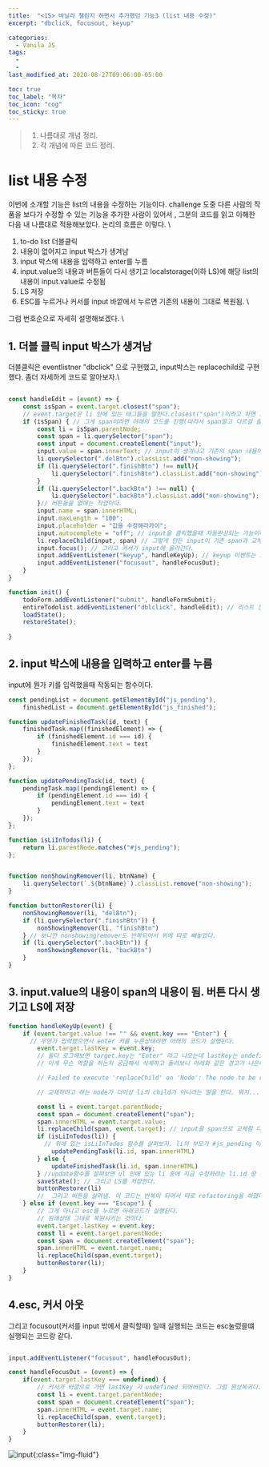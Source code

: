 ```yaml
---
title:  "<15> 바닐라 챌린지 하면서 추가했던 기능3 (list 내용 수정)"
excerpt: "dbclick, focusout, keyup"

categories:
  - Vanila JS
tags:
  - 
  - 
last_modified_at: 2020-08-27T09:06:00-05:00

toc: true
toc_label: "목차"
toc_icon: "cog"
toc_sticky: true
---
```


> 1. 나름대로 개념 정리.  
> 2. 각 개념에 따른 코드 정리.  


# list 내용 수정

이번에 소개할 기능은 list의 내용을 수정하는 기능이다. challenge 도중 다른 사람의 작품을 보다가 수정할 수 있는 기능을 추가한 사람이 있어서 , 그분의 코드를 읽고 이해한 다음 내 나름대로 적용해보았다. 논리의 흐름은 이렇다. \

1. to-do list 더블클릭
2. 내용이 없어지고 input 박스가 생겨남
3. input 박스에 내용을 입력하고 enter를 누름
4. input.value의 내용과 버튼들이 다시 생기고 localstorage(이하 LS)에 해당 list의 내용이 input.value로 수정됨
5. LS 저장
6. ESC를 누르거나 커서를 input 바깥에서 누르면 기존의 내용이 그대로 복원됨. \ 

그럼 번호순으로 자세히 설명해보겠다. \

## 1. 더블 클릭 input 박스가 생겨남

더블클릭은 eventlistner "dbclick" 으로 구현했고, input박스는 replacechild로 구현했다. 좀더 자세하게 코드로 알아보자.\


```javascript

const handleEdit = (event) => {
    const isSpan = event.target.closest("span"); 
    // event.target은 li 안에 있는 태그들을 말한다.closest("span")이라고 하면 그 태그들 중에 span 을 찾거나 가장 가까운걸 찾아서 return 하라는 뜻. 결국 span값만 선택하겠다는 거다. 
    if (isSpan) { // 그게 span이라면 아래의 코드를 진행(따라서 span말고 다르걸 클릭하게 되면 이 코드가 실행안되는 거임)
        const li = isSpan.parentNode;
        const span = li.querySelector("span");
        const input = document.createElement("input");
        input.value = span.innerText; // input이 생겨나고 기존의 span 내용이 input에 입력된다
        li.querySelector(".delBtn").classList.add("non-showing");
        if (li.querySelector(".finishBtn") !== null){
            li.querySelector(".finishBtn").classList.add("non-showing");
        }
        if (li.querySelector(".backBtn") !== null) {
            li.querySelector(".backBtn").classList.add("non-showing");
        }// 버튼들을 없애는 작업이다.
        input.name = span.innerHTML;
        input.maxLength = "100";
        input.placeholder = "값을 수정해라카이";
        input.autocomplete = "off"; // input을 클릭했을때 자동완성되는 기능이다.
        li.replaceChild(input, span) // 그렇게 만든 input이 기존 span과 교체된다
        input.focus(); // 그리고 커서가 input에 올라간다.
        input.addEventListener("keyup", handleKeyUp); // keyup 이벤트는 input에 어떤 키를 입력했을때를 가정해서 함수를 적용하는 것이다.  아래 설명으로 넘어가자.
        input.addEventListener("focusout", handleFocusOut);
    }
}

function init() {
    todoForm.addEventListener("submit", handleFormSubmit);
    entireTodolist.addEventListener("dblclick", handleEdit); // 리스트 전체를 범위로 잡고 더블클릭했을때 이벤트가 발생하게 함.
    loadState();
    restoreState();
    
}
```

## 2. input 박스에 내용을 입력하고 enter를 누름 

input에 뭔가 키를 입력했을때 작동되는 함수이다.

```javascript
const pendingList = document.getElementById("js_pending"),
    finishedList = document.getElementById("js_finished");

function updateFinishedTask(id, text) {
    finishedTask.map((finishedElement) => {
        if (finishedElement.id === id) {
            finishedElement.text = text
        }
    });
};

function updatePendingTask(id, text) {
    pendingTask.map((pendingElement) => {
        if (pendingElement.id === id) {
            pendingElement.text = text
        }
    });
};

function isLiInTodos(li) {
    return li.parentNode.matches("#js_pending");
};


function nonShowingRemover(li, btnName) {
    li.querySelector(`.${btnName}`).classList.remove("non-showing");
}

function buttonRestorer(li) {
    nonShowingRemover(li, "delBtn");
    if (li.querySelector(".finishBtn")) {
        nonShowingRemover(li, "finishBtn")
    } // 보니깐 nonshowingremover도 반복되어서 위에 따로 빼놓았다.
    if (li.querySelector(".backBtn")) {
        nonShowingRemover(li, "backBtn")
    }
}
```
## 3. input.value의 내용이 span의 내용이 됨. 버튼 다시 생기고 LS에 저장 

```javascript
function handleKeyUp(event) {
    if (event.target.value !== "" && event.key === "Enter") {
      // 무언가 입력했으면서 enter 키를 누른상태라면 아래의 코드가 실행된다.
        event.target.lastKey = event.key; 
        // 둘다 로그해보면 target.key는 "Enter" 라고 나오는데 lastKey는 undefined라고 나온다. 그럼 undefined라고 되어있는게 문제가 된다는 말인데, lastKey가 도데체 무엇을 의미하는것일까. 근데 또, event를 로그하고 target.lastKey 를 따라 가보면 "Enter" 라고 되어있다. 여기는 왜 Enter라고 되어있으며 로그했을땐 왜 undefined라고 되어있었던 것일까?
        // 이게 무슨 역할을 하는지 궁금해서 삭제하고 돌려보니 아래와 같은 경고가 나온다.

        // Failed to execute 'replaceChild' on 'Node': The node to be removed is no longer a child of this node. Perhaps it was moved in a 'blur' event handler?

        // 교체하려고 하는 node가 더이상 li의 child가 아니라는 말을 한다. 뭐지... 구글링해보니 설명이 복잡해서 더 헷갈린다.. 일단 더 알아봐야겠다.

        const li = event.target.parentNode;
        const span = document.createElement("span");
        span.innerHTML = event.target.value;
        li.replaceChild(span, event.target); // input을 span으로 교체함 다시.
        if (isLiInTodos(li)) { 
          // 위에 있는 isLiInTodos 함수를 살펴보자. li의 부모가 #js_pending 이랑 일치하느냐 이다. 그렇다면 아래 함수가, 아니면 그 아래함수가 실행됨.
            updatePendingTask(li.id, span.innerHTML)
        } else {
            updateFinishedTask(li.id, span.innerHTML)
        } //update함수를 살펴보면 ul 안에 있는 li 중에 지금 수정하려는 li.id 랑 같으면 그 안에 있는 텍스트를 input.value로 교체하라는 뜻이다.
        saveState(); // 그리고 LS를 저장한다.
        buttonRestorer(li)
        //  그리고 버튼을 살려냄. 이 코드는 반복이 되어서 따로 refactoring을 하였다.
    } else if (event.key === "Escape") {
        // 그게 아니고 esc를 누르면 아래코드가 실행된다.
        // 원래상태 그대로 복원시키는 것이다.
        event.target.lastKey = event.key;
        const li = event.target.parentNode;
        const span = document.createElement("span");
        span.innerHTML = event.target.name;
        li.replaceChild(span,event.target);
        buttonRestorer(li);
    }
}
```

## 4.esc, 커서 아웃

그리고 focusout(커서를 input 밖에서 클릭할때) 일때 실행되는 코드는 esc눌렀을떄 실행되는 코드랑 같다. 

```javascript

input.addEventListener("focusout", handleFocusOut);

const handleFocusOut = (event) => {
    if(event.target.lastKey === undefined) {
        // 커서가 바깥으로 가면 lastKey 가 undefined 되어버린다. 그럼 원상복귀다.
        const li = event.target.parentNode;
        const span = document.createElement("span");
        span.innerHTML = event.target.name;
        li.replaceChild(span, event.target);
        buttonRestorer(li);
    }
}
```


![input](https://yeonghunko.github.io/assets/img/vanila/input.png){:class="img-fluid"}




